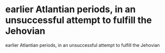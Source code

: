 # earlier Atlantian periods, in an unsuccessful attempt to fulfill the Jehovian

earlier Atlantian periods, in an unsuccessful attempt to fulfill the Jehovian